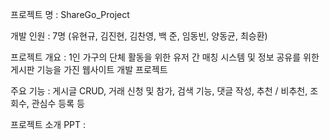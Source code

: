 프로젝트 명 : ShareGo_Project

개발 인원 : 7명 (유현규, 김진현, 김찬영, 백 준, 임동빈, 양동균, 최승환)

프로젝트 개요 : 1인 가구의 단체 활동을 위한 유저 간 매칭 시스템 및 정보 공유를 위한 게시판 기능을 가진 웹사이트 개발 프로젝트

주요 기능 : 게시글 CRUD, 거래 신청 및 참가, 검색 기능, 댓글 작성, 추천 / 비추천, 조회수, 관심수 등록 등

프로젝트 소개 PPT : 


